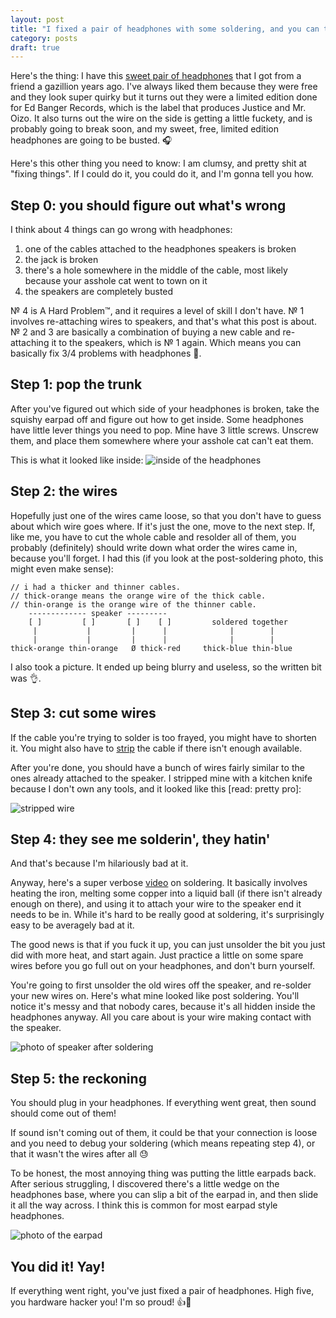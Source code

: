 ```yaml
---
layout: post
title: "I fixed a pair of headphones with some soldering, and you can too!"
category: posts
draft: true
---
```

Here's the thing: I have this [sweet pair of headphones](http://s3-us-west-2.amazonaws.com/hypebeast-wordpress/image/2008/07/ed-banger-wesc-headphones.jpg) that I got from a
friend a gazillion years ago. I've always liked them because they were
free and they look super quirky but it turns out they were a limited
edition done for Ed Banger Records, which is the label that produces
Justice and Mr. Oizo. It also turns out the wire on the side is getting
a little fuckety, and is probably going to break soon, and my sweet, free, limited
edition headphones are going to be busted. 🎧

Here's this other thing you need to know: I am clumsy, and pretty shit at "fixing things".
If I could do it, you could do it, and I'm gonna tell you how.

## Step 0: you should figure out what's wrong
I think about 4 things can go wrong with headphones:

1. one of the cables attached to the headphones speakers is broken
2. the jack is broken
3. there's a hole somewhere in the middle of the cable, most likely because your asshole cat went to town on it
4. the speakers are completely busted

№ 4 is A Hard Problem™, and it requires a level of skill I
don't have. № 1 involves re-attaching wires to speakers, and
that's what this post is about. № 2 and 3 are basically a combination of buying
a new cable and re-attaching it to the speakers, which is № 1 again. Which
means you can basically fix 3/4 problems with headphones 💖.

## Step 1: pop the trunk
After you've figured out which side of your headphones is broken, take the squishy earpad off and figure out how to get inside. Some headphones have little lever
things you need to pop. Mine have 3 little screws. Unscrew them, and place them somewhere where your asshole cat can't eat them.

This is what it looked like inside:
![inside of the headphones](https://cloud.githubusercontent.com/assets/1369170/12541832/958b0672-c2d0-11e5-80f7-1526fa395c72.jpg)
## Step 2: the wires

Hopefully just one of the wires came loose, so that you don't have to
guess about which wire goes where. If it's just the one, move to the next step.
If, like me, you have to cut the whole cable and resolder all of them, you probably (definitely) should write down what order the wires came in, because you'll forget.
I had this (if you look at the post-soldering photo, this might even make sense):

```
// i had a thicker and thinner cables.
// thick-orange means the orange wire of the thick cable.
// thin-orange is the orange wire of the thinner cable.
    ------------- speaker ---------
    [ ]         [ ]       [ ]    [ ]         soldered together
     |           |         |      |              |        |
     |           |         |      |              |        |
thick-orange thin-orange   Ø thick-red     thick-blue thin-blue
```

I also took a picture. It ended up being blurry and useless, so the written bit was 👌.

## Step 3: cut some wires

If the cable you're trying to solder is too frayed, you might have to shorten it.
You might also have to [strip](http://www.instructables.com/id/Use-scissors-to-strip-wires!/) the cable if there isn't enough available.

After you're done, you should have a bunch of wires fairly similar to the
ones already attached to the speaker. I stripped mine with a kitchen knife because
I don't own any tools, and it looked like this [read: pretty pro]:

![stripped wire](https://cloud.githubusercontent.com/assets/1369170/12541647/804d4b14-c2ce-11e5-9d98-ed2b5923e87c.jpg)

## Step 4: they see me solderin', they hatin'

And that's because I'm hilariously bad at it.

Anyway, here's a super verbose [video](https://www.youtube.com/watch?v=BLfXXRfRIzY)
on soldering. It basically involves heating the iron, melting some
copper into a liquid ball (if there isn't already enough on there), and using it to attach your wire to the
speaker end it needs to be in. While it's hard to be really good at soldering,
it's surprisingly easy to be averagely bad at it.

The good news is that if
you fuck it up, you can just unsolder the bit you just did with more heat,
and start again. Just practice a little on some spare wires before you go full out on your headphones, and don't burn yourself.

You're going to first unsolder the old wires off the speaker, and re-solder
your new wires on. Here's what mine looked like post soldering. You'll notice
it's messy and that nobody cares, because it's all hidden inside the headphones
anyway. All you care about is your wire making contact with the speaker.

![photo of speaker after soldering](https://cloud.githubusercontent.com/assets/1369170/12542003/6ee0c410-c2d2-11e5-9858-e801279b3ee7.jpg)

## Step 5: the reckoning
You should plug in your headphones. If everything went great, then sound
should come out of them!

If sound isn't coming out of them, it could be that
your connection is loose and you need to debug your soldering (which means repeating step 4), or that
it wasn't the wires after all 😓

To be honest, the most annoying thing was putting the little earpads back. After serious
struggling, I discovered there's a little wedge on the headphones base, where you can slip a bit of the earpad in,
and then slide it all the way across. I think this is common for most earpad
style headphones.

![photo of the earpad](https://cloud.githubusercontent.com/assets/1369170/12541481/90f804ba-c2cc-11e5-8f55-b97356c291f4.jpg)

## You did it! Yay!
If everything went right, you've just fixed a pair of headphones.
High five, you hardware hacker you! I'm so proud! 👍💖

